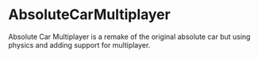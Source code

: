 # AbsoluteCarMultiplayer
Absolute Car Multiplayer is a remake of the original absolute car but using physics and adding support for multiplayer.
